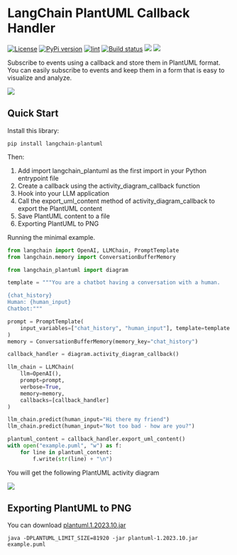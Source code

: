 # LangChain PlantUML Callback Handler

[![License](https://img.shields.io/badge/License-Apache_2.0-blue.svg)](https://opensource.org/licenses/Apache-2.0)
[![PyPi version](https://img.shields.io/pypi/v/langchain-plantuml.svg)](https://pypi.org/project/langchain-plantuml/)
[![lint](https://github.com/coolbeevip/langchain_plantumlactions/workflows/lint.yml/badge.svg)](https://github.com/coolbeevip/langchain_plantuml/actions/workflows/lint.yml)
[![Build status](https://github.com/coolbeevip/langchain_plantuml/actions/workflows/release.yml/badge.svg)](https://github.com/coolbeevip/langchain_plantuml/actions)
[![](https://img.shields.io/badge/code%20style-black-000000.svg)](https://github.com/psf/black)
[![](https://img.shields.io/pypi/dm/langchain-plantuml)](https://pypi.org/project/langchain-plantuml/)

Subscribe to events using a callback and store them in PlantUML format. You can easily subscribe to events and keep them in a form that is easy to visualize and analyze.

![](screenshot/scene_agent.png)

## Quick Start

Install this library:

```shell
pip install langchain-plantuml
```

Then:

1. Add import langchain_plantuml as the first import in your Python entrypoint file
2. Create a callback using the activity_diagram_callback function
3. Hook into your LLM application
4. Call the export_uml_content method of activity_diagram_callback to export the PlantUML content
5. Save PlantUML content to a file
6. Exporting PlantUML to PNG

Running the minimal example.

```python
from langchain import OpenAI, LLMChain, PromptTemplate
from langchain.memory import ConversationBufferMemory

from langchain_plantuml import diagram

template = """You are a chatbot having a conversation with a human.

{chat_history}
Human: {human_input}
Chatbot:"""

prompt = PromptTemplate(
    input_variables=["chat_history", "human_input"], template=template
)
memory = ConversationBufferMemory(memory_key="chat_history")

callback_handler = diagram.activity_diagram_callback()

llm_chain = LLMChain(
    llm=OpenAI(),
    prompt=prompt,
    verbose=True,
    memory=memory,
    callbacks=[callback_handler]
)

llm_chain.predict(human_input="Hi there my friend")
llm_chain.predict(human_input="Not too bad - how are you?")

plantuml_content = callback_handler.export_uml_content()
with open("example.puml", "w") as f:
    for line in plantuml_content:
        f.write(str(line) + "\n")
```

You will get the following PlantUML activity diagram

![](screenshot/example.png)

## Exporting PlantUML to PNG

You can download [plantuml.1.2023.10.jar](https://github.com/plantuml/plantuml/releases/download/v1.2023.10/plantuml-1.2023.10.jar)

```shell
java -DPLANTUML_LIMIT_SIZE=81920 -jar plantuml-1.2023.10.jar example.puml
```

